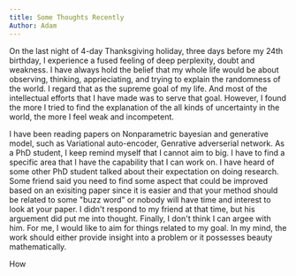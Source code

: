 ```yaml
---
title: Some Thoughts Recently
Author: Adam
---
```


On the last night of 4-day Thanksgiving holiday, three days before my 24th birthday, I experience a fused feeling of deep perplexity, doubt and weakness. I have always hold the belief that my whole life would be about observing, thinking, apprieciating, and trying to explain the randomness of the world. I regard that as the supreme goal of my life.  And most of the intellectual efforts that I have made was to serve that goal. However, I found the more I tried to find the explanation of the all kinds of uncertainty in the world, the more I feel weak and incompetent. 

I have been reading papers on Nonparametric bayesian and generative model, such as Variational auto-encoder, Genrative adverserial network. As a PhD student, I keep remind myself that I cannot aim to big. I have to find a specific area that I have the capability that I can work on. I have heard of some other PhD student talked about their expectation on doing research. Some friend said you need to find some aspect that could be improved based on an exisiting paper since it is easier and that your method should be related to some "buzz word" or nobody will have time and interest to look at your paper. I didn't respond to my friend at that time, but his arguement did put me into thought. Finally, I don't think I can argee with him. For me, I would like to aim for things related to my goal. In my mind, the work should either provide insight into a problem or it possesses beauty mathematically. 



How